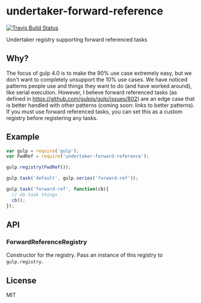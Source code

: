 # undertaker-forward-reference

[![Travis Build Status](https://img.shields.io/travis/undertakerjs/undertaker-forward-reference/master.svg?label=travis&style=flat-square)](https://travis-ci.org/undertakerjs/undertaker-forward-reference)

Undertaker registry supporting forward referenced tasks

## Why?

The focus of gulp 4.0 is to make the 90% use case extremely easy, but we don't want to
completely unsupport the 10% use cases. We have noticed patterns people use and things
they want to do (and have worked around), like serial execution. However, I believe
forward referenced tasks (as defined in https://github.com/gulpjs/gulp/issues/802) are
an edge case that is better handled with other patterns (coming soon: links to better
patterns). If you must use forward referenced tasks, you can set this as a custom
registry before registering any tasks.

## Example

```js
var gulp = require('gulp');
var FwdRef = require('undertaker-forward-reference');

gulp.registry(FwdRef());

gulp.task('default', gulp.series('forward-ref'));

gulp.task('forward-ref', function(cb){
  // do task things
  cb();
});
```

## API

### ForwardReferenceRegistry

Constructor for the registry. Pass an instance of this registry to `gulp.registry`.

## License

MIT
